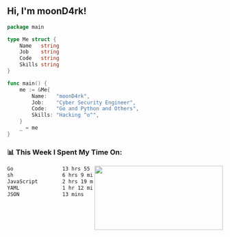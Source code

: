 <h2> Hi, I'm moonD4rk!</h2>

```go
package main

type Me struct {
	Name   string
	Job    string
	Code   string
	Skills string
}

func main() {
	me := &Me{
		Name:   "moonD4rk",
		Job:    "Cyber Security Engineer",
		Code:   "Go and Python and Others",
		Skills: "Hacking ^o^",
	}
	_ = me
}
```

<h3>📊 This Week I Spent My Time On:</h3>
<img align='right' src="https://github-readme-stats.vercel.app/api?username=moond4rk&show_icons=true&theme=radical", width="300" height="150">

<!--START_SECTION:waka-->

```txt
Go                13 hrs 55 mins  ██████████████▒░░░░░░░░░░   57.23 %
sh                6 hrs 9 mins    ██████▒░░░░░░░░░░░░░░░░░░   25.36 %
JavaScript        2 hrs 19 mins   ██▒░░░░░░░░░░░░░░░░░░░░░░   09.59 %
YAML              1 hr 12 mins    █▒░░░░░░░░░░░░░░░░░░░░░░░   04.95 %
JSON              13 mins         ▒░░░░░░░░░░░░░░░░░░░░░░░░   00.92 %
```

<!--END_SECTION:waka-->

